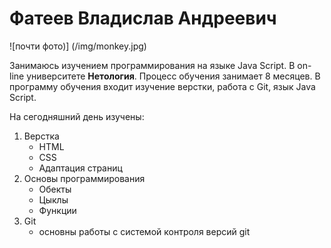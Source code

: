 # Фатеев Владислав Андреевич
![почти фото)] (/img/monkey.jpg)

Занимаюсь изучением программирования на языке Java Script. В on-line университете **Нетология**. Процесс обучения занимает 8 месяцев. В программу обучения входит изучение верстки, работа с Git, язык Java Script.

На сегодняшний день изучены:
1. Верстка 
    - HTML
    - CSS
    - Адаптация страниц
2. Основы программирования 
    - Обекты 
    - Цыклы 
    - Функции
3. Git 
    - основны работы с системой контроля версий git
